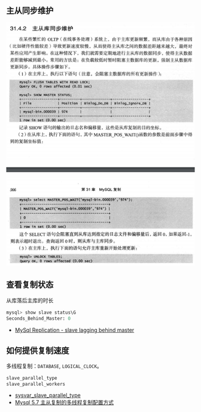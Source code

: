 ## 主从同步维护

![Alt text](img/master_slave_sync.jpg)

## 查看复制状态

从库落后主库的时长

```sql
mysql> show slave status\G
Seconds_Behind_Master: 0
```

- [MySql Replication - slave lagging behind master](https://stackoverflow.com/questions/8547827/mysql-replication-slave-lagging-behind-master)

## 如何提供复制速度

多线程复制：`DATABASE`, `LOGICAL_CLOCK`。

```
slave_parallel_type
slave_parallel_workers
```

- [sysvar_slave_parallel_type](https://dev.mysql.com/doc/refman/5.7/en/replication-options-slave.html#sysvar_slave_parallel_type)
- [Mysql 5.7 主从复制的多线程复制配置方式](https://www.jianshu.com/p/a1ff89122266)
